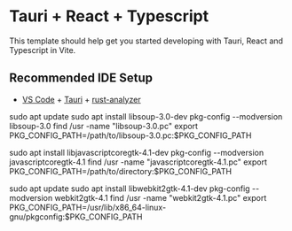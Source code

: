 # Tauri + React + Typescript

This template should help get you started developing with Tauri, React and Typescript in Vite.

## Recommended IDE Setup

- [VS Code](https://code.visualstudio.com/) + [Tauri](https://marketplace.visualstudio.com/items?itemName=tauri-apps.tauri-vscode) + [rust-analyzer](https://marketplace.visualstudio.com/items?itemName=rust-lang.rust-analyzer)

sudo apt update
sudo apt install libsoup-3.0-dev
pkg-config --modversion libsoup-3.0
find /usr -name "libsoup-3.0.pc"
export PKG_CONFIG_PATH=/path/to/libsoup-3.0.pc:$PKG_CONFIG_PATH

sudo apt install libjavascriptcoregtk-4.1-dev
pkg-config --modversion javascriptcoregtk-4.1
find /usr -name "javascriptcoregtk-4.1.pc"
export PKG_CONFIG_PATH=/path/to/directory:$PKG_CONFIG_PATH

sudo apt update
sudo apt install libwebkit2gtk-4.1-dev
pkg-config --modversion webkit2gtk-4.1
find /usr -name "webkit2gtk-4.1.pc"
export PKG_CONFIG_PATH=/usr/lib/x86_64-linux-gnu/pkgconfig:$PKG_CONFIG_PATH

